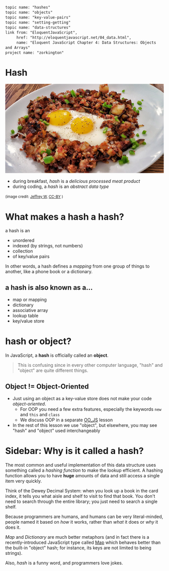     topic name: "hashes"
    topic name: "objects"
    topic name: "key-value-pairs"
    topic name: "setting-getting"
    topic name: "data-structures"
    link from: "EloquentJavaScript",
         href: "http://eloquentjavascript.net/04_data.html",
         name: "Eloquent JavaScript Chapter 4: Data Structures: Objects and Arrays"
    project name: "zorkington"

# Hash

![corned beef hash](../images/cornedbeefhash.jpeg)

* during breakfast, *hash* is a *delicious processed meat product*
* during coding, a *hash* is an *abstract data type*

<small>(image credit: [Jeffrey W](https://www.flickr.com/photos/jeffreyww/26139552220), [CC-BY](https://creativecommons.org/licenses/by/2.0/) )</small>

# What makes a hash a hash?

a hash is an

* unordered
* indexed (by strings, not numbers)
* collection
* of key/value pairs

In other words, a hash defines a *mapping* from one group of things to another, like a phone book or a dictionary.

## a hash is also known as a...

  * map or mapping
  * dictionary
  * associative array
  * lookup table
  * key/value store

# hash or object?

In JavaScript, a **hash** is officially called an **object**.

> This is confusing since in every other computer language, "hash" and "object" are quite different things.

## Object != Object-Oriented

* Just using an object as a key-value store does not make your code *object-oriented*.
    * For OOP you need a few extra features, especially the keywords `new` and `this` and `class`
    * We discuss OOP in a separate [OO_JS](../javascript/oo_js) lesson
* In the rest of this lesson we use "object", but elsewhere, you may see "hash" and "object" used interchangeably

# Sidebar: Why is it called a hash?

The most common and useful implementation of this data structure uses something called a *hashing function* to make the lookup efficient. A hashing function allows you to have **huge** amounts of data and still access a single item very quickly.

Think of the Dewey Decimal System: when you look up a book in the card index, it tells you what aisle and shelf to visit to find that book. You don't need to search through the entire library; you just need to search a single shelf.

Because programmers are humans, and humans can be very literal-minded, people named it based on *how* it works, rather than *what* it does or *why* it does it.

*Map* and *Dictionary* are much better metaphors (and in fact there is a recently-introduced JavaScript type called [Map](https://developer.mozilla.org/en-US/docs/Web/JavaScript/Reference/Global_Objects/Map) which behaves better than the built-in "object" hash; for instance, its keys are not limited to being strings).

Also, *hash* is a funny word, and programmers love jokes.


